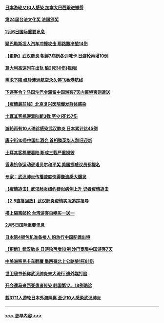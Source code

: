 #### [日本游轮又10人感染 加拿大巴西跟进撤侨](../pages/prog202/a102771084.md?t=02070455) 
#### [第24届台法文化奖 法国颁奖](../pages/prog202/a102771032.md?t=02070455) 
#### [2月6日国际重要讯息](../pages/prog202/a102770794.md?t=02070455) 
#### [疑巴勒斯坦人汽车冲撞攻击 耶路撒冷酿14伤](../pages/prog202/a102770586.md?t=02070455) 
#### [【更新】武汉肺炎 朝鲜7病例冬训喊卡 日游轮再增10例](../pages/prog202/a102770740.md?t=02070455) 
#### [意大利高速列车出轨 酿2死30伤(视频)](../pages/prog202/a102770762.md?t=02070455) 
#### [需求下降 维珍澳洲航空永久停飞香港航线](../pages/prog202/a102770751.md?t=02070455) 
#### [下逐客令？马国沙巴令滞留中国游客7天内离境否则遣送](../pages/prog202/a102770640.md?t=02070455) 
#### [【疫情最前线】北京复兴医院爆发群体感染](../pages/prog202/a102770602.md?t=02070455) 
#### [土耳其客机硬着陆断3截 至少1死157伤](../pages/prog202/a102770508.md?t=02070455) 
#### [游轮再有10人确诊感染武汉肺炎 日本累计达45例](../pages/prog202/a102770476.md?t=02070455) 
#### [唐宁街10号中国年酒会 首相邀英华人辞旧迎新](../pages/prog202/a102770458.md?t=02070455) 
#### [土耳其客机硬着陆 断成三截严重损毁](../pages/prog202/a102770239.md?t=02070455) 
#### [香港抗争运动逐诺贝尔和平奖 美国挪威议员都提名](../pages/prog202/a102770390.md?t=02070455) 
#### [专家：武汉肺炎传播速度快得像流感大爆发](../pages/prog202/a102770132.md?t=02070455) 
#### [【疫情追击】武汉肺炎纽约疑似病例上升 记者疫情追击](../pages/prog202/a102770000.md?t=02070455) 
#### [【2.5直播回放】武汉肺炎疫情实况追踪报导](../pages/prog202/a102769913.md?t=02070455) 
#### [搭上隔离邮轮 台湾游客自嘲买一送一](../pages/prog202/a102769845.md?t=02070455) 
#### [2月5日国际重要讯息](../pages/prog202/a102769821.md?t=02070455) 
#### [日本第4架包机准备接人 盼放行中国配偶出境](../pages/prog202/a102769765.md?t=02070455) 
#### [【更新】武汉肺炎 日游轮再增10例 沙巴宽限中国游客7天](../pages/prog202/a102758911.md?t=02070455) 
#### [中美洲移民卡车翻覆 墨西哥北上公路酿1死81伤](../pages/prog202/a102769703.md?t=02070455) 
#### [世卫秘书长称武汉肺炎未大流行 遭外媒打脸](../pages/prog202/a102769679.md?t=02070455) 
#### [开会遭马来西亚患者传染 韩国第17、18例确诊](../pages/prog202/a102769600.md?t=02070455) 
#### [载3711人游轮日本外海隔离 至少10人感染武汉肺炎](../pages/prog202/a102769538.md?t=02070455) 

----
#### [ >>> 更早内容 <<< ](../indexes/prog202-earlier.md)

